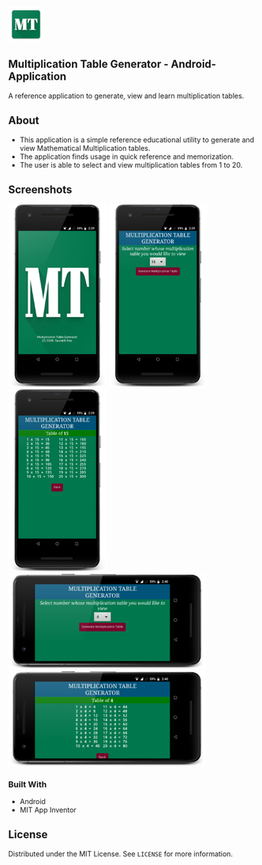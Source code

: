 <img src="artefacts\MT\res\mipmap-hdpi\MT.png" alt="logo"/>

## Multiplication Table Generator - Android-Application
A reference application to generate, view and learn multiplication tables.


## About
* This application is a simple reference educational utility to generate and view Mathematical Multiplication tables.
* The application finds usage in quick reference and memorization.
* The user is able to select and view multiplication tables from 1 to 20.

## Screenshots
<img src="screenshots/MT_Screenshot_1.png" alt="screenshot" width="200"/>
<img src="screenshots/MT_Screenshot_2.png" alt="screenshot" width="200"/>
<img src="screenshots/MT_Screenshot_3.png" alt="screenshot" width="200"/>
<img src="screenshots/MT_Screenshot_5.png" alt="screenshot" width="400"/>
<img src="screenshots/MT_Screenshot_6.png" alt="screenshot" width="400"/>

### Built With

* Android
* MIT App Inventor


<!-- LICENSE -->
## License

Distributed under the MIT License. See `LICENSE` for more information.


